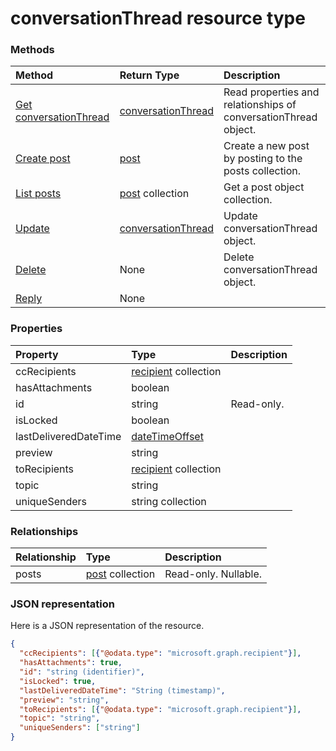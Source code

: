# conversationThread resource type




### Methods

| Method		   | Return Type	|Description|
|:---------------|:--------|:----------|
|[Get conversationThread](../api/conversationthread_get.md) | [conversationThread](conversationthread.md) |Read properties and relationships of conversationThread object.|
|[Create post](../api/conversationthread_post_posts.md) |[post](post.md)| Create a new post by posting to the posts collection.|
|[List posts](../api/conversationthread_list_posts.md) |[post](post.md) collection| Get a post object collection.|
|[Update](../api/conversationthread_update.md) | [conversationThread](conversationthread.md)	|Update conversationThread object. |
|[Delete](../api/conversationthread_delete.md) | None |Delete conversationThread object. |
|[Reply](../api/conversationthread_reply.md)|None||

### Properties
| Property	   | Type	|Description|
|:---------------|:--------|:----------|
|ccRecipients|[recipient](recipient.md) collection||
|hasAttachments|boolean||
|id|string| Read-only.|
|isLocked|boolean||
|lastDeliveredDateTime|[dateTimeOffset](datetimeoffset.md)||
|preview|string||
|toRecipients|[recipient](recipient.md) collection||
|topic|string||
|uniqueSenders|string collection||

### Relationships
| Relationship | Type	|Description|
|:---------------|:--------|:----------|
|posts|[post](post.md) collection| Read-only. Nullable.|

### JSON representation

Here is a JSON representation of the resource.

<!-- {
  "blockType": "resource",
  "optionalProperties": [

  ],
  "@odata.type": "microsoft.graph.conversationThread"
}-->

```json
{
  "ccRecipients": [{"@odata.type": "microsoft.graph.recipient"}],
  "hasAttachments": true,
  "id": "string (identifier)",
  "isLocked": true,
  "lastDeliveredDateTime": "String (timestamp)",
  "preview": "string",
  "toRecipients": [{"@odata.type": "microsoft.graph.recipient"}],
  "topic": "string",
  "uniqueSenders": ["string"]
}

```

<!-- uuid: 8fcb5dbc-d5aa-4681-8e31-b001d5168d79
2015-10-25 14:57:30 UTC -->
<!-- {
  "type": "#page.annotation",
  "description": "conversationThread resource",
  "keywords": "",
  "section": "documentation",
  "tocPath": ""
}-->